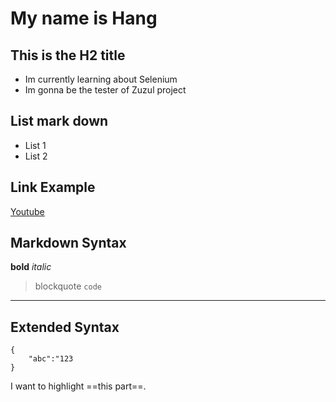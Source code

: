 # My name is Hang

## This is the H2 title
- Im currently learning about Selenium
- Im gonna be the tester of Zuzul project

## List mark down
* List 1
* List 2

## Link Example
[Youtube](https://www.youtube.com/)

## Markdown Syntax
**bold**
*italic*
> blockquote
`code`
---
## Extended Syntax
```
{
    "abc":"123
}
```
I want to highlight ==this part==.
